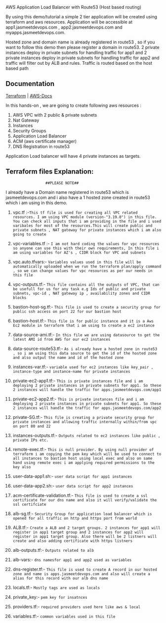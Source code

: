 
AWS Application Load Balancer with Route53 (Host based routing)

By using this demo/tutorial a simple 2 tier application will be created using terraform and aws resources. Application will be accessible at app1.jasmeetdevops.com , app2.jasmeetdevops.com and myapps.jasmeetdevops.com.

Hosted zone and domain name is already registered in route53 , so if you want to follow this demo then please register a domain in route53. 2 private instances deploy in private subnets for handling traffic for app1 and 2 private instances deploy in private subnets for handling traffic for app2 and traffic will filter out by ALB and rules. Traffic is routed based on the host based path 





## Documentation

[Terraform](https://registry.terraform.io/modules/terraform-aws-modules/alb/aws/6.4.0) | [AWS-Docs](https://docs.aws.amazon.com/elasticloadbalancing/latest/application/introduction.html)

In this hands-on , we are going to create following aws resources :

1. AWS VPC with 2 public & private subnets
2. Nat Gateway
3. Instances 
4. Security Groups
5. Application Load Balancer
6. ACM (aws certificate manager)
7. DNS Registration in route53


Application Load balancer will have 4 private instances as targets.
## Terraform files Explanation: 

                      ##PLEASE NOTE##
I already have a Domain name registered in route53 which is jasmeetdevops.com and i also have a 1 hosted zone created in route53 which i am using in this demo.

1. vpc.tf :-`This tf file is used for creating all VPC related resources. I am using VPC module (version-"3.19.0") in this file. You can check all inputs that i am providing in the file and i used varibales for most of the resources.This will create public and private subnets , NAT gateway for private instances which i am also going to create`

2. vpc-variables.tf :- `I am not hard coding the values for vpc resources so anyone can use this with their own requirements, In this file i am using variables for AZ's , CIDR block for VPC and subnets`

3. vpc.auto.tfvars:- `Variables values used in this file will be automatically uploaded when we run the terraform plan/apply command , so we can change values for vpc resources as per our needs in this file`

4. vpc-outputs.tf:- `This file contains all the outputs of VPC, that can be usefull for us for any task e.g Ids of public and private subnets, vpc-id , NAT gateway ip , availability zones and CIDR blocks`

5. bastion-host-sg.tf:- `This file is used to create a security group for public ssh access on port 22 for our bastion host`

6. bastion-host.tf:- `This file is for public instance and it is a Aws Ec2 module in terraform that i am using to create a ec2 instance`

7. data-source-ami.tf:- `In this file we are using datasource to get the latest AMI id from AWS for our ec2 instances`

8. data-source-route53.tf:- `As i already have a hosted zone in route53 , so i am using this data source to get the id of the hosted zone and also output the name and id of the hosted zone `

9. instances-var.tf:- `variable used for ec2 instances like key_pair , instance-type and instance-name for private instances`

10. private-ec2-app1.tf:- `This is private instances file and i am deploying 2 private instances in private subnets for app1. So these 2 instances will handle the traffic for apps.jasmeetdevops.com/app1`

11. private-ec2-app2.tf:- `This is private instances file and i am deploying 2 private instances in private subnets for app1. So these 2 instances will handle the traffic for apps.jasmeetdevops.com/app2`

12. private-SG.tf:- `This file is creating a private security group for private instances and allowing traffic internally within/from vpc on port 80 and 22`

13. instances-outputs.tf:- `Outputs related to ec2 instances like public , private IPs etc.`

14. remote-exec.tf:- `This is null provider. By using null provider of terraform i am copying the pem key which will be used to connect to all instances to bastion host using local exec and also on same hand using remote exec i am applying required permissions to the key also`

15. user-data-app1.sh:- `user data script for app1 instances `

16. user-data-app2.sh:- `user data script for app2 instances`

17. acm-certificate-validation.tf:- `This file is used to create a ssl certificate for our dns name and also it will verify/validate the ssl certifciate`

18. alb-sg.tf:- `Security Group for application load balancer which is opened for all traffic on http and https port from world`

19. ALB.tf:- `Create a ALB and 2 target groups. 2 instances for app1 will register in app1 target group and 2 instances for app2 will register in app1 target group. Also there will be 2 listners will create and also adding certificate with https listners`

20. alb-outputs.tf:- `Outputs related to alb`

21. alb-vars:- `dns namesfor app1 and app2 used as variables `

22. dns-register.tf:- `This file is used to create A record in our hosted zone and name is apps.jasmeetdevops.com and also will create a alias for this record with our alb dns name`

23. locals.tf:- `Mostly tags are used as locals`

24. private_key:- `pem key for insatnces`

25. providers.tf:- `required providers used here like aws & local`

26. variables.tf:- `common variables used in this file`
